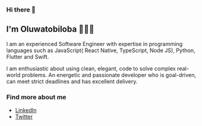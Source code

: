 ### Hi there 👋

## I'm Oluwatobiloba 👋🏾‍💻

I am an experienced Software Engineer with expertise in programming languages such as JavaScript( React Native, TypeScript, Node JS), Python, Flutter and Swift.

I am enthusiastic about using clean, elegant, code to solve complex real-world problems. An energetic and passionate developer who is goal-driven, can meet strict deadlines and has excellent delivery.

### Find more about me 

* [LinkedIn](https://www.linkedin.com/in/raji-oluwatobiloba/ "LinkedIn")
* [Twitter](https://www.twitter.com/tobilastik/ "Twitter")
